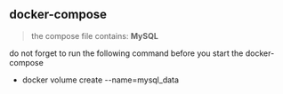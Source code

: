## docker-compose
> the compose file contains:
**MySQL**

do not forget to run the following command before you start the docker-compose

- docker volume create --name=mysql_data
